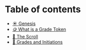 # Table of contents

* [☀ Genesis](README.md)
* [🪙 What is a Grade Token](what-is-a-grade-token.md)
* [📜 The Scroll](the-scroll.md)
* [🕍 Grades and Initiations](grades-and-initiations.md)
